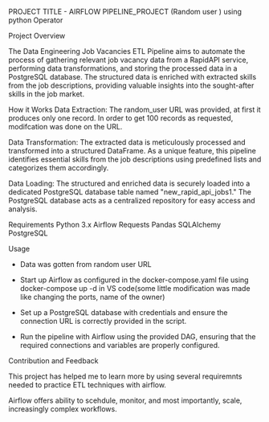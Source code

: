 PROJECT TITLE - AIRFLOW PIPELINE_PROJECT (Random user ) using python Operator

Project Overview

The Data Engineering Job Vacancies ETL Pipeline aims to automate the process of gathering relevant job vacancy data from a RapidAPI service, performing data transformations, and storing the processed data in a PostgreSQL database. The structured data is enriched with extracted skills from the job descriptions, providing valuable insights into the sought-after skills in the job market.

How it Works
Data Extraction: The random_user URL was provided, at first it produces only one record. In order to get 100 records as requested, modifcation was done on the URL. 

Data Transformation: The extracted data is meticulously processed and transformed into a structured DataFrame. As a unique feature, this pipeline identifies essential skills from the job descriptions using predefined lists and categorizes them accordingly.

Data Loading: The structured and enriched data is securely loaded into a dedicated PostgreSQL database table named "new_rapid_api_jobs1." The PostgreSQL database acts as a centralized repository for easy access and analysis.

Requirements
Python 3.x
Airflow
Requests
Pandas
SQLAlchemy
PostgreSQL

Usage
- Data was gotten from random user URL

- Start up Airflow as configured in the docker-compose.yaml file using docker-compose up -d in VS code(some little modification was made like changing the ports, name of the owner)

- Set up a PostgreSQL database with credentials and ensure the connection URL is correctly provided in the script.



- Run the pipeline with Airflow using the provided DAG, ensuring that the required connections and variables are properly configured.

Contribution and Feedback

This project has helped me to learn more by using several requiremnts needed to practice ETL techniques with airflow. 

Airflow offers ability to scehdule, monitor, and most importantly, scale, increasingly complex workflows.
